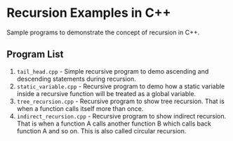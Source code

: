 # Recursion Examples in C++
Sample programs to demonstrate the concept of recursion in C++.

## Program List
1. `tail_head.cpp` - Simple recursive program to demo ascending and descending
   statements during recursion.
2. `static_variable.cpp` - Recursive program to demo how a static variable inside
   a recursive function will be treated as a global variable.
3. `tree_recursion.cpp` - Recursive program to show tree recursion. That is when
   a function calls itself more than once.
4. `indirect_recursion.cpp` - Recursive program to show indirect recursion. That
   is when a function A calls another function B which calls back function A and
   so on. This is also called circular recursion.
